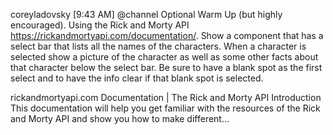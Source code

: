 coreyladovsky [9:43 AM]
@channel Optional Warm Up (but highly encouraged). Using the Rick and Morty API https://rickandmortyapi.com/documentation/. Show a component that has a select bar that lists all the names of the characters. When a character is selected show a picture of the character as well as some other facts about that character below the select bar. Be sure to have a blank spot as the first select and to have the info clear if that blank spot is selected.


rickandmortyapi.com
Documentation | The Rick and Morty API
Introduction This documentation will help you get familiar with the resources of the Rick and Morty API and show you how to make different…
